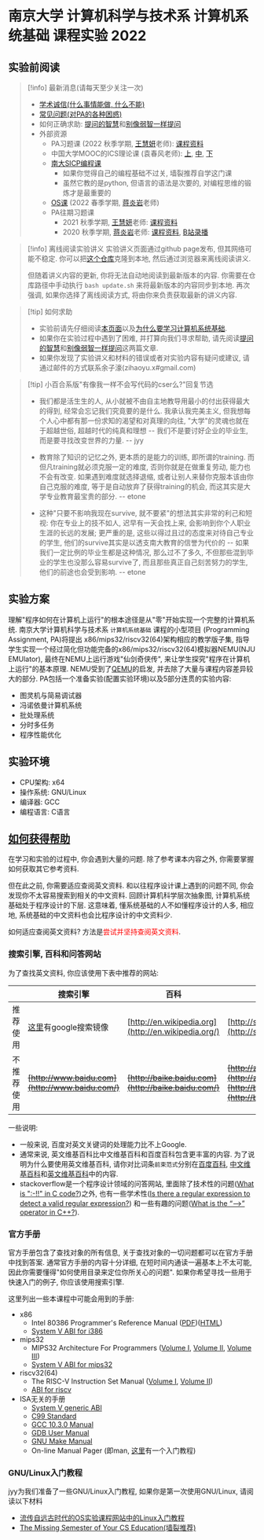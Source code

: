 # 南京大学 计算机科学与技术系 计算机系统基础 课程实验 2022

## 实验前阅读

> [!info] 最新消息(请每天至少关注一次)
> -   [学术诚信(什么事情能做, 什么不能)](http://integrity.mit.edu/)
> -   [常见问题(对PA的各种困惑)](https://nju-projectn.github.io/ics-pa-gitbook/ics2022/FAQ.html)
> -   如何正确求助: [提问的智慧](https://github.com/ryanhanwu/How-To-Ask-Questions-The-Smart-Way/blob/master/README-zh_CN.md)和[别像弱智一样提问](https://github.com/tangx/Stop-Ask-Questions-The-Stupid-Ways/blob/master/README.md)
> - 外部资源
> 	-   PA习题课 (2022 秋季学期, [王慧妍](https://cocowhy1013.github.io/)老师): [课程资料](http://why.ink:8080/ICS/2022/)
> 	-   中国大学MOOC的ICS理论课 (袁春风老师): [上](https://www.icourse163.org/course/NJU-1001625001), [中](https://www.icourse163.org/course/NJU-1001964032), [下](https://www.icourse163.org/course/NJU-1002532004)
>	- [南大SICP编程课](https://nju-sicp.bitbucket.io/)
> 		-    如果你觉得自己的编程基础不过关, 墙裂推荐自学这门课
> 		-   虽然它教的是python, 但语言的语法是次要的, 对编程思维的锻炼才是最重要的
> 	-   [OS课](http://jyywiki.cn/OS/2022/) (2022 春季学期, [蒋炎岩](http://ics.nju.edu.cn/~jyy)老师)
>	- PA往期习题课
>		-   2021 秋季学期, [王慧妍](https://cocowhy1013.github.io/)老师: [课程资料](http://jyywiki.cn/ICS/2021/)
>		-   2020 秋季学期, [蒋炎岩](http://ics.nju.edu.cn/~jyy)老师: [课程资料](http://jyywiki.cn/ICS/2020/), [B站录播](https://www.bilibili.com/video/BV1qa4y1j7xk/)

> [!info] 离线阅读实验讲义
> 实验讲义页面通过github page发布, 但其网络可能不稳定. 你可以把[这个仓库](https://github.com/NJU-ProjectN/ics-pa-gitbook)克隆到本地, 然后通过浏览器来离线阅读讲义.
> 
> 但随着讲义内容的更新, 你将无法自动地阅读到最新版本的内容. 你需要在仓库路径中手动执行 `bash update.sh` 来将最新版本的内容同步到本地. 再次强调, 如果你选择了离线阅读方式, 将由你来负责获取最新的讲义内容.

> [!tip] 如何求助
>  -   实验前请先仔细阅读[本页面](https://nju-projectn.github.io/ics-pa-gitbook/ics2022/)以及[为什么要学习计算机系统基础](https://nju-projectn.github.io/ics-pa-gitbook/ics2022/why.html).
>-   如果你在实验过程中遇到了困难, 并打算向我们寻求帮助, 请先阅读[提问的智慧](https://github.com/ryanhanwu/How-To-Ask-Questions-The-Smart-Way/blob/master/README-zh_CN.md)和[别像弱智一样提问](https://github.com/tangx/Stop-Ask-Questions-The-Stupid-Ways/blob/master/README.md)这两篇文章.
>-   如果你发现了实验讲义和材料的错误或者对实验内容有疑问或建议, 请通过邮件的方式联系余子濠(zihaoyu.x#gmail.com)

> [!tip] 小百合系版"有像我一样不会写代码的cser么?"回复节选
> -   我们都是活生生的人, 从小就被不由自主地教导用最小的付出获得最大的得到, 经常会忘记我们究竟要的是什么. 我承认我完美主义, 但我想每个人心中都有那一份求知的渴望和对真理的向往, "大学"的灵魂也就在于超越世俗, 超越时代的纯真和理想 -- 我们不是要讨好企业的毕业生, 而是要寻找改变世界的力量. -- jyy
> 
> -   教育除了知识的记忆之外, 更本质的是能力的训练, 即所谓的training. 而但凡training就必须克服一定的难度, 否则你就是在做重复劳动, 能力也不会有改变. 如果遇到难度就选择退缩, 或者让别人来替你克服本该由你自己克服的难度, 等于是自动放弃了获得training的机会, 而这其实是大学专业教育最宝贵的部分. -- etone
> 
> -   这种"只要不影响我现在survive, 就不要紧"的想法其实非常的利己和短视: 你在专业上的技不如人, 迟早有一天会找上来, 会影响到你个人职业生涯的长远的发展; 更严重的是, 这些以得过且过的态度来对待自己专业的学生, 他们的survive其实是以透支南大教育的信誉为代价的 -- 如果我们一定比例的毕业生都是这种情况, 那么过不了多久, 不但那些混到毕业的学生也没那么容易survive了, 而且那些真正自己刻苦努力的学生, 他们的前途也会受到影响. -- etone

## 实验方案
理解"程序如何在计算机上运行"的根本途径是从"零"开始实现一个完整的计算机系统. 南京大学计算机科学与技术系 `计算机系统基础` 课程的小型项目 (Programming Assignment, PA)将提出 x86/mips32/riscv32(64)架构相应的教学版子集, 指导学生实现一个经过简化但功能完备的x86/mips32/riscv32(64)模拟器NEMU(NJU EMUlator), 最终在NEMU上运行游戏"仙剑奇侠传", 来让学生探究"程序在计算机上运行"的基本原理. NEMU受到了[QEMU](http://www.qemu.org/)的启发, 并去除了大量与课程内容差异较大的部分. PA包括一个准备实验(配置实验环境)以及5部分连贯的实验内容:

-   图灵机与简易调试器
-   冯诺依曼计算机系统
-   批处理系统
-   分时多任务
-   程序性能优化

## 实验环境

-   CPU架构: x64
-   操作系统: GNU/Linux
-   编译器: GCC
-   编程语言: C语言

##  [如何获得帮助](https://nju-projectn.github.io/ics-pa-gitbook/ics2022/index.html#%E5%A6%82%E4%BD%95%E8%8E%B7%E5%BE%97%E5%B8%AE%E5%8A%A9)

在学习和实验的过程中, 你会遇到大量的问题. 除了参考课本内容之外, 你需要掌握如何获取其它参考资料.

但在此之前, 你需要适应查阅英文资料. 和以往程序设计课上遇到的问题不同, 你会发现你不太容易搜索到相关的中文资料. 回顾计算机科学层次抽象图, 计算机系统基础处于程序设计的下层. 这意味着, 懂系统基础的人不如懂程序设计的人多, 相应地, 系统基础的中文资料也会比程序设计的中文资料少.

如何适应查阅英文资料? 方法是<font color="#ff0000">尝试并坚持查阅英文资料</font>.

### 搜索引擎, 百科和问答网站

为了查找英文资料, 你应该使用下表中推荐的网站:

|            | 搜索引擎                                       | 百科                                                | 问答网站 |
| ---------- | ---------------------------------------------- | --------------------------------------------------- | -------- |
| 推荐使用   | [这里](https://dir.scmor.com/)有google搜索镜像 | [http://en.wikipedia.org](http://en.wikipedia.org/) |[http://stackoverflow.com](http://stackoverflow.com/) |
| 不推荐使用 | ~~[http://www.baidu.com](http://www.baidu.com/)~~  | ~~[http://baike.baidu.com](http://baike.baidu.com/)~~   | ~~[http://zhidao.baidu.com](http://zhidao.baidu.com/)~~ <br>~~[http://bbs.csdn.net](http://bbs.csdn.net/)~~ |

一些说明:

-   一般来说, 百度对英文关键词的处理能力比不上Google.
-   通常来说, 英文维基百科比中文维基百科和百度百科包含更丰富的内容. 为了说明为什么要使用英文维基百科, 请你对比词条`前束范式`分别在[百度百科](http://baike.baidu.com/view/143343.htm), [中文维基百科](http://zh.wikipedia.org/wiki/%E5%89%8D%E6%9D%9F%E8%8C%83%E5%BC%8F)和[英文维基百科](http://en.wikipedia.org/wiki/Prenex_normal_form)中的内容.
-   stackoverflow是一个程序设计领域的问答网站, 里面除了技术性的问题([What is ":-!!" in C code?](http://stackoverflow.com/questions/9229601/what-is-in-c-code/9229793))之外, 也有一些学术性([Is there a regular expression to detect a valid regular expression?](http://stackoverflow.com/questions/172303/is-there-a-regular-expression-to-detect-a-valid-regular-expression)) 和一些有趣的问题([What is the “-->” operator in C++?](https://stackoverflow.com/questions/1642028/what-is-the-operator-in-c)).

### 官方手册

官方手册包含了查找对象的所有信息, 关于查找对象的一切问题都可以在官方手册中找到答案. 通常官方手册的内容十分详细, 在短时间内通读一遍基本上不太可能, 因此你需要懂得"如何使用目录来定位你所关心的问题". 如果你希望寻找一些用于快速入门的例子, 你应该使用搜索引擎.

这里列出一些本课程中可能会用到的手册:

-   x86
    -   Intel 80386 Programmer's Reference Manual ([PDF](http://css.csail.mit.edu/6.858/2013/readings/i386.pdf))([HTML](https://nju-projectn.github.io/i386-manual/toc.htm))
    -   [System V ABI for i386](http://math-atlas.sourceforge.net/devel/assembly/abi386-4.pdf)
-   mips32
    -   MIPS32 Architecture For Programmers ([Volume I](http://www.cs.cornell.edu/courses/cs3410/2008fa/MIPS_Vol1.pdf), [Volume II](http://www.cs.cornell.edu/courses/cs3410/2008fa/MIPS_Vol2.pdf), [Volume III](http://www.cs.cornell.edu/courses/cs3410/2008fa/MIPS_Vol3.pdf))
    -   [System V ABI for mips32](http://math-atlas.sourceforge.net/devel/assembly/mipsabi32.pdf)
-   riscv32(64)
    -   The RISC-V Instruction Set Manual ([Volume I](https://github.com/riscv/riscv-isa-manual/releases/download/draft-20210813-7d0006e/riscv-spec.pdf), [Volume II](https://github.com/riscv/riscv-isa-manual/releases/download/draft-20210813-7d0006e/riscv-privileged.pdf))
    -   [ABI for riscv](https://github.com/riscv-non-isa/riscv-elf-psabi-doc)
-   ISA无关的手册
    -   [System V generic ABI](https://refspecs.linuxfoundation.org/elf/gabi41.pdf)
    -   [C99 Standard](http://www.open-std.org/jtc1/sc22/wg14/www/docs/n1570.pdf)
    -   [GCC 10.3.0 Manual](https://gcc.gnu.org/onlinedocs/gcc-10.3.0/gcc.pdf)
    -   [GDB User Manual](https://sourceware.org/gdb/current/onlinedocs/gdb)
    -   [GNU Make Manual](http://www.gnu.org/software/make/manual/make.pdf)
    -   On-line Manual Pager (即man, [这里](https://nju-projectn.github.io/ics-pa-gitbook/ics2022/man.html)有一个入门教程)

### GNU/Linux入门教程

jyy为我们准备了一些GNU/Linux入门教程, 如果你是第一次使用GNU/Linux, 请阅读以下材料

-   [流传自远古时代的OS实验课程网站中的Linux入门教程](https://nju-projectn.github.io/ics-pa-gitbook/ics2022/linux.html)
-   [The Missing Semester of Your CS Education(墙裂推荐)](https://missing.csail.mit.edu/)